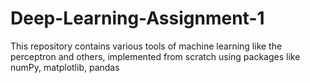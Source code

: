 # Deep-Learning-Assignment-1
This repository contains various tools of machine learning like the perceptron and others, implemented from scratch using packages like numPy, matplotlib, pandas
